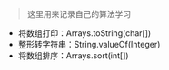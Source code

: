 > 这里用来记录自己的算法学习

* 将数组打印：Arrays.toString(char[])
* 整形转字符串：String.valueOf(Integer)
* 将数组排序：Arrays.sort(int[])